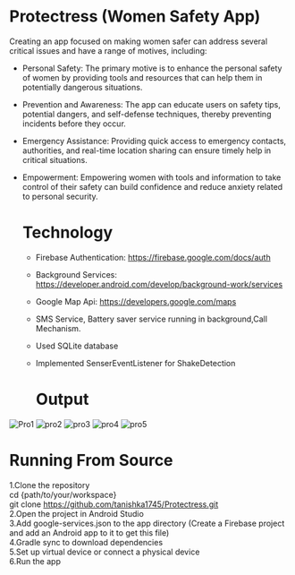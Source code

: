# Protectress (Women Safety App)
Creating an app focused on making women safer can address several critical issues and have a range of motives, including:

* Personal Safety: The primary motive is to enhance the personal safety of women by providing tools and resources that can help them in potentially dangerous situations.

* Prevention and Awareness: The app can educate users on safety tips, potential dangers, and self-defense techniques, thereby preventing incidents before they occur.

* Emergency Assistance: Providing quick access to emergency contacts, authorities, and real-time location sharing can ensure timely help in critical situations.

* Empowerment: Empowering women with tools and information to take control of their safety can build confidence and reduce anxiety related to personal security.

  # Technology

  * Firebase Authentication: https://firebase.google.com/docs/auth
  * Background Services: https://developer.android.com/develop/background-work/services
  * Google Map Api: https://developers.google.com/maps
  * SMS Service, Battery saver service running in background,Call Mechanism.
  * Used SQLite database
  * Implemented SenserEventListener for ShakeDetection
 
    # Output
![Pro1](https://github.com/tanishka1745/Protectress/assets/68649042/11794018-c029-4377-ad42-9b289bcdd762)
![pro2](https://github.com/tanishka1745/Protectress/assets/68649042/a2aa6e80-b96e-4d38-91b2-49e3a9b249d2)
![pro3](https://github.com/tanishka1745/Protectress/assets/68649042/c86d7580-e4de-4c15-83a8-430708fe5758)
![pro4](https://github.com/tanishka1745/Protectress/assets/68649042/8a8b0c76-088e-4509-9eb1-fd01f73eeb55)
![pro5](https://github.com/tanishka1745/Protectress/assets/68649042/259b0fdf-291c-45de-98ad-53962af03542)

# Running From Source
1.Clone the repository </br>
cd {path/to/your/workspace} </br>
git clone https://github.com/tanishka1745/Protectress.git  </br>
2.Open the project in Android Studio  </br>
3.Add google-services.json to the app directory (Create a Firebase project and add an Android app to it to get this file)  </br>
4.Gradle sync to download dependencies  </br>
5.Set up virtual device or connect a physical device  </br>
6.Run the app  </br>

  

